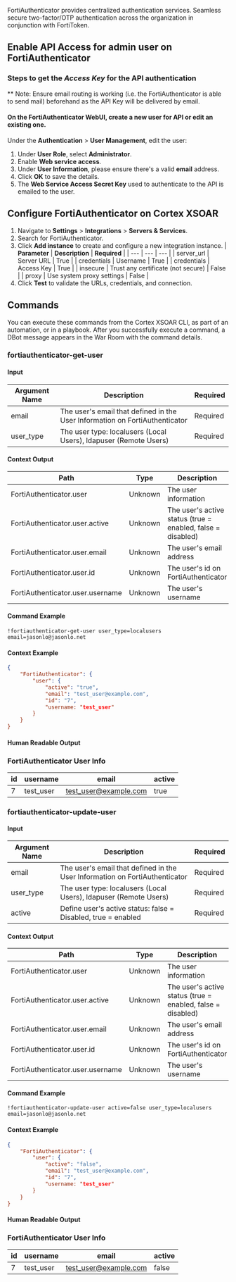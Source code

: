 
FortiAuthenticator provides centralized authentication services. 
Seamless secure two-factor/OTP authentication across the organization in conjunction with FortiToken.

## Enable API Access for admin user on FortiAuthenticator
### Steps to get the ***Access Key*** for the API authentication
** Note: Ensure email routing is working (i.e. the FortiAuthenticator is able to send mail) beforehand as the API Key will be delivered by email.
#### On the FortiAuthenticator WebUI, create a new user for API or edit an existing one. 
Under the **Authentication** > **User Management**, edit the user: 
1. Under **User Role**, select **Administrator**.
2. Enable **Web service access**.
3. Under **User Information**, please ensure there's  a valid **email** address.
4. Click **OK** to save the details.
5. The **Web Service Access Secret Key** used to authenticate to the API is emailed to the user.




## Configure FortiAuthenticator on Cortex XSOAR
1. Navigate to **Settings** > **Integrations** > **Servers & Services**.
2. Search for FortiAuthenticator.
3. Click **Add instance** to create and configure a new integration instance.
    | **Parameter** | **Description** | **Required** |
    | --- | --- | --- |
    | server_url | Server URL | True |
    | credentials | Username | True |
    | credentials | Access Key | True |
    | insecure | Trust any certificate \(not secure\) | False |
    | proxy | Use system proxy settings | False |
4. Click **Test** to validate the URLs, credentials, and connection.

## Commands
You can execute these commands from the Cortex XSOAR CLI, as part of an automation, or in a playbook.
After you successfully execute a command, a DBot message appears in the War Room with the command details.

### fortiauthenticator-get-user

#### Input
| **Argument Name** | **Description** | **Required** |
| --- | --- | --- |
| email | The user's email that defined in the User Information on FortiAuthenticator | Required | 
| user_type | The user type:  localusers (Local Users), ldapuser (Remote Users) | Required | 

#### Context Output
| **Path** | **Type** | **Description** |
| --- | --- | --- |
| FortiAuthenticator.user | Unknown | The user information | 
| FortiAuthenticator.user.active | Unknown | The user's active status (true = enabled, false = disabled) | 
| FortiAuthenticator.user.email | Unknown | The user's email address | 
| FortiAuthenticator.user.id | Unknown | The user's id on FortiAuthenticator | 
| FortiAuthenticator.user.username | Unknown | The user's username | 

#### Command Example
```!fortiauthenticator-get-user user_type=localusers email=jasonlo@jasonlo.net```

#### Context Example
```json
{
    "FortiAuthenticator": {
        "user": {
            "active": "true",
            "email": "test_user@example.com",
            "id": "7",
            "username: "test_user"
        }
    }
}
```

#### Human Readable Output

### FortiAuthenticator User Info
|id|username|email|active|
|---|---|---|---|
| 7 | test_user | test_user@example.com | true |

### fortiauthenticator-update-user
#### Input
| **Argument Name** | **Description** | **Required** |
| --- | --- | --- |
| email | The user's email that defined in the User Information on FortiAuthenticator | Required | 
| user_type | The user type:  localusers (Local Users), ldapuser (Remote Users) | Required | 
| active | Define user's active status:  false = Disabled, true = enabled | Required | 

#### Context Output
| **Path** | **Type** | **Description** |
| --- | --- | --- |
| FortiAuthenticator.user | Unknown | The user information | 
| FortiAuthenticator.user.active | Unknown | The user's active status (true = enabled, false = disabled) | 
| FortiAuthenticator.user.email | Unknown | The user's email address | 
| FortiAuthenticator.user.id | Unknown | The user's id on FortiAuthenticator | 
| FortiAuthenticator.user.username | Unknown | The user's username | 

#### Command Example
```!fortiauthenticator-update-user active=false user_type=localusers email=jasonlo@jasonlo.net```

#### Context Example
```json
{
    "FortiAuthenticator": {
        "user": {
            "active": "false",
            "email": "test_user@example.com",
            "id": "7",
            "username: "test_user"
        }
    }
}
```

#### Human Readable Output

### FortiAuthenticator User Info
|id|username|email|active|
|---|---|---|---|
| 7 | test_user | test_user@example.com | false |





